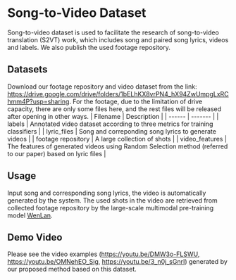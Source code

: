 # Song-to-Video Dataset
Song-to-video dataset is used to facilitate the research of song-to-video translation (S2VT) work, which includes song and paired song lyrics, videos and labels. We also publish the used footage repository.

## Datasets
Download our footage repository and video dataset from the link: https://drive.google.com/drive/folders/1bELhKX8vrPN4_hX94ZwUmpgLxRChmm4P?usp=sharing. For the footage, due to the limitation of drive capacity, there are only some files here, and the rest files will be released after opening in other ways.
| Filename  |  Description |
|  ------  | ------- |
|  labels |  Annotated video dataset according to three metrics for training classifiers |
|  lyric_files  |  Song and correponding song lyrics to generate videos |
|  footage repository |  A large collection of shots  |
|  video_features |  The features of generated videos using Random Selection method (referred to our paper) based on lyric files |

## Usage
Input song and corresponding song lyrics, the video is automatically generated by the system. The used shots in the video are retrieved from collected footage repository by the large-scale multimodal pre-training model [WenLan](https://github.com/chuhaojin/WenLan-api-document).

## Demo Video
Please see the video examples (https://youtu.be/DMW3o-FLSWU, https://youtu.be/OMNehEO_Sig, https://youtu.be/3_n0j_sGnrI) generated by our proposed method based on this dataset.
